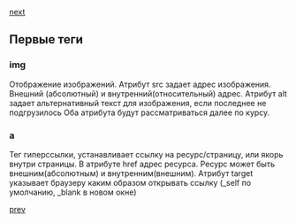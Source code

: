 <a href="10.md">next</a>

<h2>Первые теги</h2>

<h3>img</h3>
<div>
Отображение изображений.
Атрибут src задает адрес изображения. Внешний (абсолютный) и внутренний(относительный) адрес.
Атрибут alt задает альтернативный текст для изображения, если последнее не подгрузилось
Оба атрибута будут рассматриваться далее по курсу.
</div>

<h3>a</h3>
<div>
Тег гиперссылки, устанавливает ссылку на ресурс/страницу, или якорь внутри страницы.
В атрибуте href адрес ресурса. Ресурс может быть внешним(абсолютным) и внутренним(внешним).
Атрибут target указывает браузеру каким образом открывать ссылку (_self по умолчанию, _blank в новом окне)
</div>

<a href="08.md">prev</a>